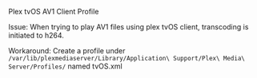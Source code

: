 Plex tvOS AV1 Client Profile

Issue:
When trying to play AV1 files using plex tvOS client, transcoding is initiated to h264.

Workaround:
Create a profile under <code>/var/lib/plexmediaserver/Library/Application\ Support/Plex\ Media\ Server/Profiles/</code> named tvOS.xml
